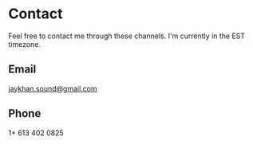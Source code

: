 # Contact

Feel free to contact me through these channels.  I'm currently in the EST timezone.

## Email
jaykhan.sound@gmail.com

## Phone

1+ 613 402 0825